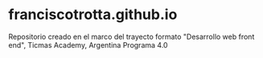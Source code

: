 # franciscotrotta.github.io

Repositorio creado en el marco del trayecto formato "Desarrollo web front end", Ticmas Academy, Argentina Programa 4.0
